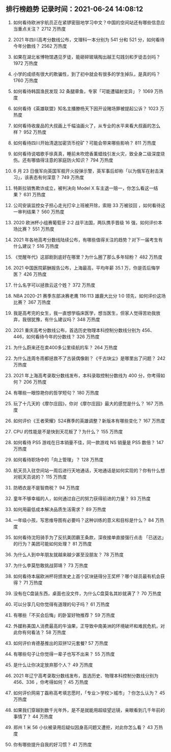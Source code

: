 
## 排行榜趋势 记录时间：2021-06-24 14:08:12
  
  1. 如何看待欧洲宇航员正在紧锣密鼓地学习中文？中国的空间站还有哪些信息应当重点关注？ 2712 万热度
    
  2. 2021 年四川高考分数线公布，文理科一本分别为 541 分和 521 分，如何看待今年分数线？ 2562 万热度
    
  3. 如果在湖北省博物馆遇见歹徒，能砸碎玻璃掏出越王勾践剑和歹徒击剑吗？ 1972 万热度
    
  4. 小学的成绩有很大的欺骗性，到了初中就会有很多的学生掉队，是真的吗？ 1760 万热度
    
  5. 如何看待韩国渔民发现 32 条腿章鱼，专家「可能遭辐射变异」？ 1069 万热度
    
  6. 如何看待《英雄联盟》知名主播滕杨天下因开设赌场罪被提起公诉？ 1023 万热度
    
  7. 如何看待收废品的大叔画上千幅油画火了，从专业的水平来看大叔画的怎么样？ 952 万热度
    
  8. 如何看待四川开始清退加密货币挖矿？可能会带来哪些影响？ 811 万热度
    
  9. 如何看待说唱歌手徐真真，睡前未吹熄香薰蜡烛引发火灾，致全身二级深度烧伤。还有哪值得注意的家庭防火知识？ 794 万热度
    
  10. 6 月 23 日俄军向英国军舰开火投弹示警，英军事后却称「以为俄军在射击演习」，该表态有何深意？ 749 万热度
    
  11. 特斯拉销售欺诈成立，被判决向 Model X 车主退一赔一，你怎么看这一结果？ 631 万热度
    
  12. 公司安装监控女子担心走光打伞上班被开除，索赔 33 万被驳回 ，如何看待这一审判结果？ 560 万热度
    
  13. 2020 欧洲杯小组赛葡萄牙 2:2 战平法国，两队携手晋级 16 强，如何评价本场比赛？ 551 万热度
    
  14. 2021 年各地高考分数线陆续公布，有哪些值得关注的趋势？对下一届考生有什么建议？ 516 万热度
    
  15. 《觉醒年代》这部剧到底好在哪里？为什么圈了那么多年轻粉？ 482 万热度
    
  16. 2021 中国医院薪酬报告公布，上海最高，平均年薪 35.1 万，你是否后悔学医？ 426 万热度
    
  17. 什么名字可以拯救云这个姓？ 372 万热度
    
  18. NBA 2020-21 赛季东部决赛老鹰 116:113 雄鹿大比分 1:0 领先，如何评价这场比赛？ 367 万热度
    
  19. 我是高考完的女生，我一直想学临床医学，想当医生，但家人觉得苦劝我放弃，我很犹豫，有什么建议吗？ 348 万热度
    
  20. 2021 重庆高考分数线公布，首选历史物理本科控制分数线分别为 456、446，如何看待今年的分数线？ 326 万热度
    
  21. 为什么蔚来还在卖400多公里续航的车？ 264 万热度
    
  22. 为什么连周冬雨都拯救不了古装偶像剧？《千古玦尘》是哪里出了问题？ 242 万热度
    
  23. 2021 年上海高考录取分数线发布，本科录取控制分数线为 400 分，你考得如何？ 206 万热度
    
  24. 有哪些一眼惊艳你的哲学短句？ 180 万热度
    
  25. 玩了十几天的《摩尔庄园》，你对《摩尔庄园》最大的感觉是什么？ 167 万热度
    
  26. 如何评价《王者荣耀》S24赛季的英雄调整？新版本有哪些变化？ 167 万热度
    
  27. CPU 的性能是不是快到天花板了？为什么？ 155 万热度
    
  28. 如何看待 PS5 游戏在日本销量不佳，同一款游戏 NS 销量是 PS5 数倍？ 147 万热度
    
  29. 如何看待职场中的「向上管理」？ 128 万热度
    
  30. 航天员入驻空间站一周后进行天地通话，天地通话是如何实现的？你有什么想对航天员说的？ 115 万热度
    
  31. 防晒衣是不是智商税？ 94 万热度
    
  32. 童年不够幸福的人，如何通过自己的努力获得前进的力量？ 93 万热度
    
  33. 如何用最低成本解决品质生活需求？ 89 万热度
    
  34. 一年级小孩，写思维导图有必要吗？这种训练的意义和目标是什么？ 84 万热度
    
  35. 如何看待沈阳骑手为了反抗美团霸王条款，深夜接单直接强行点击 「已送达」的行为？美团可能如何处理？ 81 万热度
    
  36. 为什么人到中年朋友就越来越少甚至没朋友？ 78 万热度
    
  37. 为什么李莫愁敢挑战郭靖？ 73 万热度
    
  38. 如何看待本届欧洲杯将颁发史上首个区块链得分王奖杯？哪个球员最有机会获得？ 71 万热度
    
  39. 没有在C盘装东西，桌面也没文件，为什么C盘莫名其妙就满了？ 70 万热度
    
  40. 可以分享几句你觉得有道理的句子吗？ 61 万热度
    
  41. 有哪些「不买会后悔」的卧室好物推荐？ 59 万热度
    
  42. 外媒称美国人消费最高的牛油果，正导致中南美洲的环境破坏和难民危机，对此你有何看法？ 58 万热度
    
  43. 如何评价肯德基推出的双拼12元套餐? 57 万热度
    
  44. 有哪些句子让你觉得一辈子也写不出来？ 55 万热度
    
  45. 是什么让你决定放弃那个人？ 49 万热度
    
  46. 2021 年辽宁高考录取分数线发布，首选历史、物理本科控制分数线分别为 456、336 ，你考得如何？ 45 万热度
    
  47. 如何评价网易丁磊称高考填志愿时，「专业＞学校＞城市」？你怎么认为？ 45 万热度
    
  48. 如果我们穿越到数千光年外，是不是就能用超级望远镜，亲眼看到几千年前的事情了？ 44 万热度
    
  49. 郑州 1 米 56 小伙被录用后疑似因身高问题又遭拒，对此你怎么看？ 43 万热度
    
  50. 你有哪些提升自我的好习惯？ 41 万热度
    